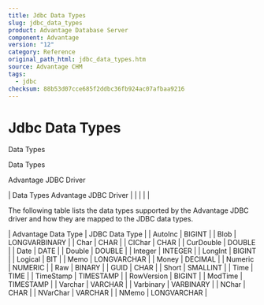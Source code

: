 ```yaml
---
title: Jdbc Data Types
slug: jdbc_data_types
product: Advantage Database Server
component: Advantage
version: "12"
category: Reference
original_path_html: jdbc_data_types.htm
source: Advantage CHM
tags:
  - jdbc
checksum: 88b53d07cce685f2ddbc36fb924ac07afbaa9216
---
```


# Jdbc Data Types

Data Types

Data Types

Advantage JDBC Driver

| Data Types  Advantage JDBC Driver |  |  |  |  |

The following table lists the data types supported by the Advantage JDBC driver and how they are mapped to the JDBC data types.

| Advantage Data Type | JDBC Data Type |
| AutoInc | BIGINT |
| Blob | LONGVARBINARY |
| Char | CHAR |
| CIChar | CHAR |
| CurDouble | DOUBLE |
| Date | DATE |
| Double | DOUBLE |
| Integer | INTEGER |
| LongInt | BIGINT |
| Logical | BIT |
| Memo | LONGVARCHAR |
| Money | DECIMAL |
| Numeric | NUMERIC |
| Raw | BINARY |
| GUID | CHAR |
| Short | SMALLINT |
| Time | TIME |
| TimeStamp | TIMESTAMP |
| RowVersion | BIGINT |
| ModTime | TIMESTAMP |
| Varchar | VARCHAR |
| Varbinary | VARBINARY |
| NChar | CHAR |
| NVarChar | VARCHAR |
| NMemo | LONGVARCHAR |
